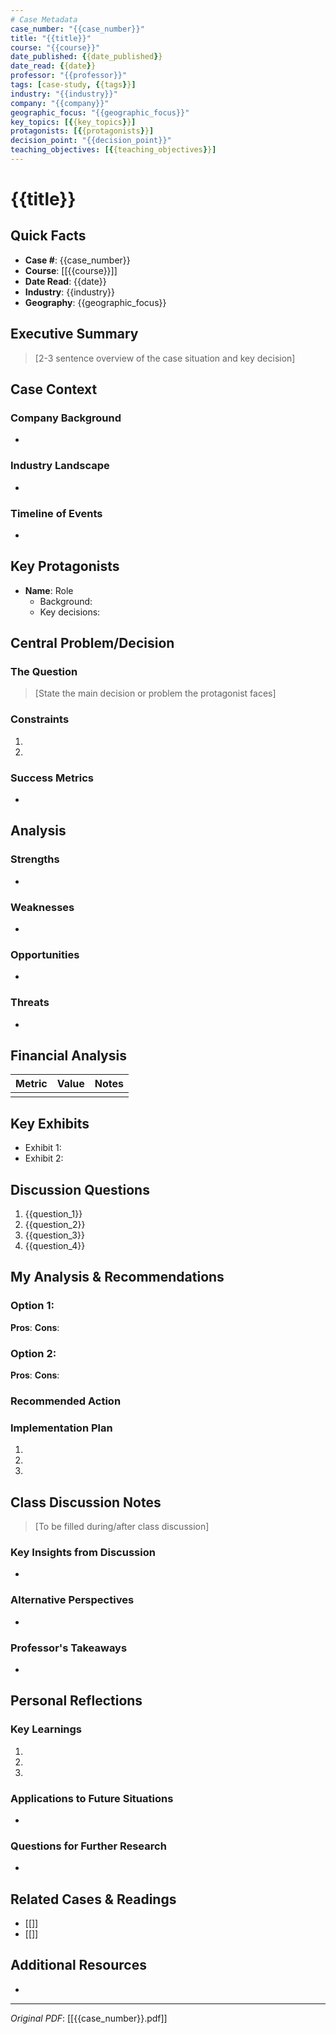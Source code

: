 ```yaml
---
# Case Metadata
case_number: "{{case_number}}"
title: "{{title}}"
course: "{{course}}"
date_published: {{date_published}}
date_read: {{date}}
professor: "{{professor}}"
tags: [case-study, {{tags}}]
industry: "{{industry}}"
company: "{{company}}"
geographic_focus: "{{geographic_focus}}"
key_topics: [{{key_topics}}]
protagonists: [{{protagonists}}]
decision_point: "{{decision_point}}"
teaching_objectives: [{{teaching_objectives}}]
---
```


# {{title}}

## Quick Facts
- **Case #**: {{case_number}}
- **Course**: [[{{course}}]]
- **Date Read**: {{date}}
- **Industry**: {{industry}}
- **Geography**: {{geographic_focus}}

## Executive Summary
> [2-3 sentence overview of the case situation and key decision]

## Case Context

### Company Background
- 

### Industry Landscape
- 

### Timeline of Events
- 

## Key Protagonists
- **Name**: Role
  - Background:
  - Key decisions:

## Central Problem/Decision

### The Question
> [State the main decision or problem the protagonist faces]

### Constraints
1. 
2. 

### Success Metrics
- 

## Analysis

### Strengths
- 

### Weaknesses
- 

### Opportunities
- 

### Threats
- 

## Financial Analysis
| Metric | Value | Notes |
|--------|-------|-------|
|        |       |       |

## Key Exhibits
- Exhibit 1: 
- Exhibit 2: 

## Discussion Questions
1. {{question_1}}
2. {{question_2}}
3. {{question_3}}
4. {{question_4}}

## My Analysis & Recommendations

### Option 1: 
**Pros**:
**Cons**:

### Option 2: 
**Pros**:
**Cons**:

### Recommended Action
> 

### Implementation Plan
1. 
2. 
3. 

## Class Discussion Notes
> [To be filled during/after class discussion]

### Key Insights from Discussion
- 

### Alternative Perspectives
- 

### Professor's Takeaways
- 

## Personal Reflections

### Key Learnings
1. 
2. 
3. 

### Applications to Future Situations
- 

### Questions for Further Research
- 

## Related Cases & Readings
- [[]]
- [[]]

## Additional Resources
- 

---
*Original PDF*: [[{{case_number}}.pdf]]